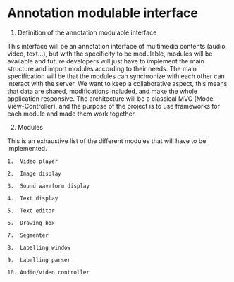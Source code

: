 # Annotation modulable interface

1. Definition of the annotation modulable interface

This interface will be an annotation interface of multimedia contents (audio, video, text…), but with the specificity to be modulable, modules will be available and future developers will just have to implement the main structure and import modules according to their needs.
The main specification will be that the modules can synchronize with each other can interact with the server. We want to keep a collaborative aspect, this means that data are shared, modifications included, and make the whole application responsive.
The architecture will be a classical MVC (Model-View-Controller), and the purpose of the project is to use frameworks for each module and made them work together.


2. Modules

This is an exhaustive list of the different modules that will have to be implemented.

	1.	Video player

	2.	Image display

	3.	Sound waveform display

	4.	Text display

	5.	Text editor

	6.	Drawing box

	7.	Segmenter

	8.	Labelling window

	9.	Labelling parser

	10.	Audio/video controller
	
	
